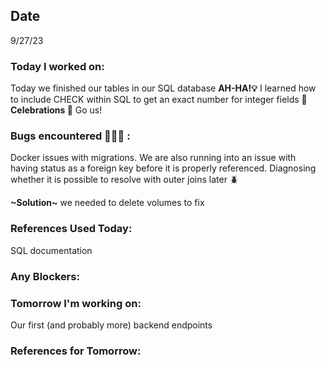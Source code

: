 ## Date

9/27/23

### Today I worked on:

Today we finished our tables in our SQL database
**AH-HA!💡**
I learned how to include CHECK within SQL to get an exact number for integer fields
**🎉 Celebrations 🎉**
Go us!

### Bugs encountered 🐛🐞🐜 :

Docker issues with migrations. We are also running into an issue with having status as a foreign key before it is properly referenced. Diagnosing whether it is possible to resolve with outer joins later
🪲

**\~Solution~**
we needed to delete volumes to fix

### References Used Today:

SQL documentation

### Any Blockers:

### Tomorrow I'm working on:

Our first (and probably more) backend endpoints

### References for Tomorrow:
